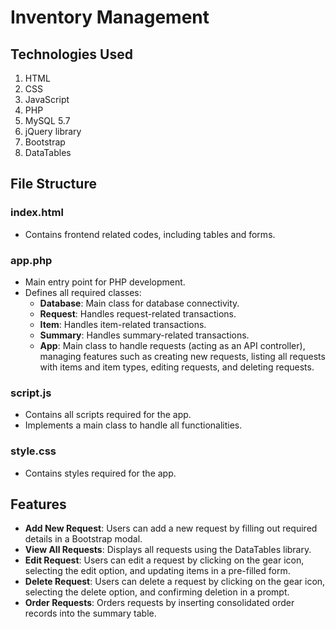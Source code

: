 # Inventory Management

## Technologies Used
1. HTML
2. CSS
3. JavaScript
4. PHP
5. MySQL 5.7
6. jQuery library
7. Bootstrap
8. DataTables

## File Structure
### index.html
- Contains frontend related codes, including tables and forms.

### app.php
- Main entry point for PHP development.
- Defines all required classes:
    - **Database**: Main class for database connectivity.
    - **Request**: Handles request-related transactions.
    - **Item**: Handles item-related transactions.
    - **Summary**: Handles summary-related transactions.
    - **App**: Main class to handle requests (acting as an API controller), managing features such as creating new requests, listing all requests with items and item types, editing requests, and deleting requests.

### script.js
- Contains all scripts required for the app.
- Implements a main class to handle all functionalities.

### style.css
- Contains styles required for the app.

## Features

- **Add New Request**: Users can add a new request by filling out required details in a Bootstrap modal.
- **View All Requests**: Displays all requests using the DataTables library.
- **Edit Request**: Users can edit a request by clicking on the gear icon, selecting the edit option, and updating items in a pre-filled form.
- **Delete Request**: Users can delete a request by clicking on the gear icon, selecting the delete option, and confirming deletion in a prompt.
- **Order Requests**: Orders requests by inserting consolidated order records into the summary table.
